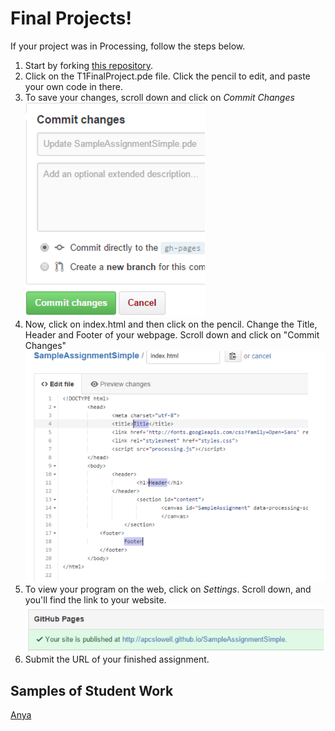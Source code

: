 Final Projects!
=========

If your project was in Processing, follow the steps below.  

1. Start by forking [this repository](https://github.com/ACS2015-2016/T1FinalProject). 
2. Click on the T1FinalProject.pde file. Click the pencil to edit, and paste your own code in there.
3. To save your changes, scroll down and click on *Commit Changes*  
![Image 1](/images/1.png)
4. Now, click on index.html and then click on the pencil. Change the Title, Header and Footer of your webpage.  Scroll down and click on "Commit Changes"  
![Image 2](/images/2.png)
5. To view your program on the web, click on *Settings*. Scroll down, and you'll find the link to your website.  
![Image 3](/images/3.png)
6. Submit the URL of your finished assignment.


Samples of Student Work
-----------------------
[Anya](http://anyacakes.github.io/Lightning/)  


